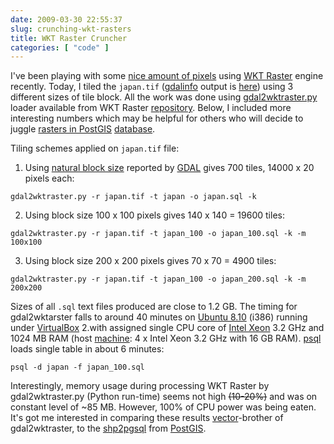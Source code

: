 ```yaml
---
date: 2009-03-30 22:55:37
slug: crunching-wkt-rasters
title: WKT Raster Cruncher
categories: [ "code" ]
---
```


I've been playing with some [nice amount of pixels](/?p=317) using [WKT Raster](/?p=291) engine recently. Today, I tiled the `japan.tif` ([gdalinfo](http://gdal.org/gdalinfo.html) output is [here](/?p=317)) using 3 different sizes of tile block. All the work was done using [gdal2wktraster.py](http://svn.osgeo.org/postgis/spike/wktraster/scripts/gdal2wktraster.py) loader available from WKT Raster [repository](http://svn.osgeo.org/postgis/spike/wktraster/). Below, I included more interesting numbers which may be helpful for others who will decide to juggle [rasters in PostGIS](http://postgis.refractions.net/support/wiki/index.php?WKTRasterHomePage) [database](http://www.postgresql.org/).





Tiling schemes applied on `japan.tif` file:







  1. Using [natural block size](http://gdal.org/classGDALRasterBand.html) reported by [GDAL](http://gdal.org/) gives 700 tiles, 14000 x 20 pixels each:


    gdal2wktraster.py -r japan.tif -t japan -o japan.sql -k



  2. Using block size 100 x 100 pixels gives 140 x 140 = 19600 tiles:


    gdal2wktraster.py -r japan.tif -t japan_100 -o japan_100.sql -k -m 100x100



  3. Using block size 200 x 200 pixels gives 70 x 70 = 4900 tiles:


    gdal2wktraster.py -r japan.tif -t japan_100 -o japan_200.sql -k -m 200x200






Sizes of all `.sql` text files produced are close to 1.2 GB. The timing for gdal2wktarster falls to around 40 minutes on [Ubuntu 8.10](http://releases.ubuntu.com/8.10/) (i386) running under [VirtualBox](http://www.virtualbox.org/) 2.with assigned single CPU core of [Intel Xeon](http://en.wikipedia.org/wiki/Xeon) 3.2 GHz and 1024 MB RAM (host [machine](http://www.spec.org/cpu2006/results/res2008q4/cpu2006-20081204-06156.html): 4 x Intel Xeon 3.2 GHz with 16 GB RAM). [psql](http://www.postgresql.org/docs/8.3/static/app-psql.html) loads single table in about 6 minutes:




    psql -d japan -f japan_100.sql





Interestingly, memory usage during processing WKT Raster by gdal2wktraster.py (Python run-time) seems not high <strike>(10-20%)</strike> and was on constant level of ~85 MB. However, 100% of CPU power was being eaten. It's got me interested in comparing these results [vector](http://www.opengeospatial.org/standards/sfs)-brother of gdal2wktraster, to the [shp2pgsql](http://postgis.refractions.net/docs/ch04.html) from [PostGIS](http://postgis.refractions.net).
